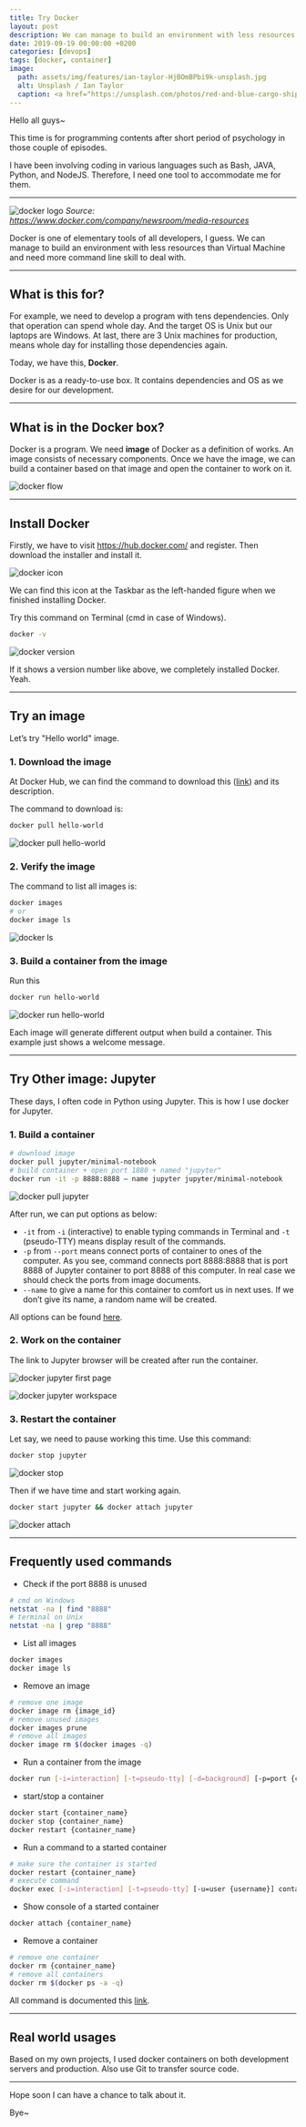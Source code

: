 ```yaml
---
title: Try Docker
layout: post
description: We can manage to build an environment with less resources than Virtual Machine.
date: 2019-09-19 00:00:00 +0200
categories: [devops]
tags: [docker, container]
image: 
  path: assets/img/features/ian-taylor-HjBOmBPbi9k-unsplash.jpg
  alt: Unsplash / Ian Taylor
  caption: <a href="https://unsplash.com/photos/red-and-blue-cargo-ship-on-sea-during-daytime-HjBOmBPbi9k">Unsplash / Ian Taylor</a>
---
```


Hello all guys~

This time is for programming contents after short period of psychology in those couple of episodes.

I have been involving coding in various languages such as Bash, JAVA, Python, and NodeJS. Therefore, I need one tool to accommodate me for them.

---

![docker logo](https://bluebirzdotnet.s3.ap-southeast-1.amazonaws.com/try-docker/horizontal-logo-monochromatic-white.png)
*Source: <https://www.docker.com/company/newsroom/media-resources>*

Docker is one of elementary tools of all developers, I guess. We can manage to build an environment with less resources than Virtual Machine and need more command line skill to deal with.

---

## What is this for?

For example, we need to develop a program with tens dependencies. Only that operation can spend whole day. And the target OS is Unix but our laptops are Windows. At last, there are 3 Unix machines for production, means whole day for installing those dependencies again.

Today, we have this, **Docker**.

Docker is as a ready-to-use box. It contains dependencies and OS as we desire for our development.

---

## What is in the Docker box?

Docker is a program. We need **image** of Docker as a definition of works. An image consists of necessary components. Once we have the image, we can build a container based on that image and open the container to work on it.

![docker flow](https://bluebirzdotnet.s3.ap-southeast-1.amazonaws.com/try-docker/docker01.png)

---

## Install Docker

Firstly, we have to visit <https://hub.docker.com/> and register. Then download the installer and install it.

![docker icon](https://bluebirzdotnet.s3.ap-southeast-1.amazonaws.com/try-docker/Screen-Shot-2562-09-15-at-21.23.59.png)

We can find this icon at the Taskbar as the left-handed figure when we finished installing Docker.

Try this command on Terminal (cmd in case of Windows).

```sh
docker -v
```

![docker version](https://bluebirzdotnet.s3.ap-southeast-1.amazonaws.com/try-docker/Screen-Shot-2562-09-15-at-21.40.54.png)

If it shows a version number like above, we completely installed Docker. Yeah.

---

## Try an image

Let’s try "Hello world" image.

### 1. Download the image

At Docker Hub, we can find the command to download this ([link](https://hub.docker.com/_/hello-world)) and its description.

The command to download is:

```sh
docker pull hello-world
```

![docker pull hello-world](https://bluebirzdotnet.s3.ap-southeast-1.amazonaws.com/try-docker/Screen-Shot-2562-09-15-at-22.10.16.png)

### 2. Verify the image

The command to list all images is:

```sh
docker images
# or
docker image ls
```

![docker ls](https://bluebirzdotnet.s3.ap-southeast-1.amazonaws.com/try-docker/Screen-Shot-2562-09-15-at-22.15.46.png)

### 3. Build a container from the image

Run this

```sh
docker run hello-world
```

![docker run hello-world](https://bluebirzdotnet.s3.ap-southeast-1.amazonaws.com/try-docker/Screen-Shot-2562-09-15-at-22.24.19.png)

Each image will generate different output when build a container. This example just shows a welcome message.

---

## Try Other image: Jupyter

These days, I often code in Python using Jupyter. This is how I use docker for Jupyter.

### 1. Build a container

```sh
# download image
docker pull jupyter/minimal-notebook
# build container + open port 1880 + named "jupyter"
docker run -it -p 8888:8888 – name jupyter jupyter/minimal-notebook
```

![docker pull jupyter](https://bluebirzdotnet.s3.ap-southeast-1.amazonaws.com/try-docker/Screen-Shot-2562-09-15-at-23.01.15.png)

After run, we can put options as below:

- `-it` from `-i` (interactive) to enable typing commands in Terminal and `-t` (pseudo-TTY) means display result of the commands.
- `-p` from `--port` means connect ports of container to ones of the computer. As you see, command connects port 8888:8888 that is port 8888 of Jupyter container to port 8888 of this computer. In real case we should check the ports from image documents.
- `--name` to give a name for this container to comfort us in next uses. If we don’t give its name, a random name will be created.

All options can be found [here](https://docs.docker.com/engine/reference/run/).

### 2. Work on the container

The link to Jupyter browser will be created after run the container.

![docker jupyter first page](https://bluebirzdotnet.s3.ap-southeast-1.amazonaws.com/try-docker/Screen-Shot-2562-09-15-at-23.03.55.png)

![docker jupyter workspace](https://bluebirzdotnet.s3.ap-southeast-1.amazonaws.com/try-docker/Screen-Shot-2562-09-15-at-23.05.16.png)

### 3. Restart the container

Let say, we need to pause working this time. Use this command:

```sh
docker stop jupyter
```

![docker stop](https://bluebirzdotnet.s3.ap-southeast-1.amazonaws.com/try-docker/Screen-Shot-2562-09-17-at-20.14.20.png)

Then if we have time and start working again.

```sh
docker start jupyter && docker attach jupyter
```

![docker attach](https://bluebirzdotnet.s3.ap-southeast-1.amazonaws.com/try-docker/Screen-Shot-2562-09-17-at-20.17.19.png)

---

## Frequently used commands

- Check if the port 8888 is unused

```sh
# cmd on Windows
netstat -na | find "8888"
# terminal on Unix
netstat -na | grep "8888"
```

- List all images

```sh
docker images
docker image ls
```

- Remove an image

```sh
# remove one image
docker image rm {image_id}
# remove unused images
docker images prune
# remove all images
docker image rm $(docker images -q)
```

- Run a container from the image

```sh
docker run [-i=interaction] [-t=pseudo-tty] [-d=background] [-p=port {container_port}:{host_port}] [--name {name}] [-v=mount_volume {host_path}:{container_path}] [--link=connect_containers {container_name_or_id}:{link_alias} image [entry_point]
```

- start/stop a container

```sh
docker start {container_name}
docker stop {container_name}
docker restart {container_name}
```

- Run a command to a started container

```sh
# make sure the container is started
docker restart {container_name}
# execute command
docker exec [-i=interaction] [-t=pseudo-tty] [-u=user {username}] container_name {entry_point}
```

- Show console of a started container

```sh
docker attach {container_name}
```

- Remove a container

```sh
# remove one container
docker rm {container_name}
# remove all containers
docker rm $(docker ps -a -q)
```

All command is documented this [link](https://docs.docker.com/engine/reference/run/).

---

## Real world usages

Based on my own projects, I used docker containers on both development servers and production. Also use Git to transfer source code.

---

Hope soon I can have a chance to talk about it.

Bye~
